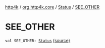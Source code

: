 [http4k](../../index.md) / [org.http4k.core](../index.md) / [Status](index.md) / [SEE_OTHER](./-s-e-e_-o-t-h-e-r.md)

# SEE_OTHER

`val SEE_OTHER: `[`Status`](index.md) [(source)](https://github.com/http4k/http4k/blob/master/http4k-core/src/main/kotlin/org/http4k/core/Status.kt#L25)